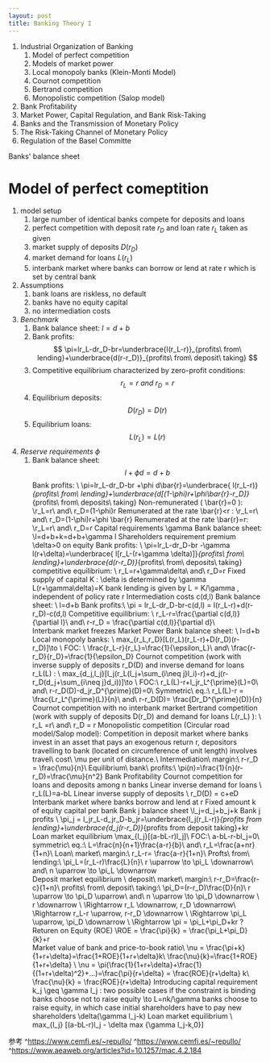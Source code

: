 ```yaml
---
layout: post
title: Banking Theory I
---
```



1. Industrial Organization of Banking 
   1. Model of perfect competition
   2. Models of market power
     1. Local monopoly banks (Klein-Monti Model)
     2. Cournot competition
     3. Bertrand competition
     4. Monopolistic competition (Salop model)
2. Bank Profitability 
3. Market Power, Capital Regulation, and Bank Risk-Taking
4. Banks and the Transmission of Monetary Policy
5. The Risk-Taking Channel of Monetary Policy
6. Regulation of the Basel Committe

Banks' balance sheet

# Model of perfect comeptition
1. model setup
   1. large number of identical banks compete for deposits and loans
   2. perfect competition with deposit rate $r_D$  and loan rate $r_L$  taken as given
   3. market supply of deposits $D(r_D)$   
   4. market demand for loans $L(r_L)$ 
   5. interbank market where banks can borrow or lend at rate r which is set by central bank 
2. Assumptions
   1. bank loans are riskless, no default
   2. banks have no equity capital
   3. no intermediation costs
3. *Benchmark*
   1. Bank balance sheet: $l = d+b$ 
   2. Bank profits:  $$ \pi=lr_L-dr_D-br=\underbrace{l(r_L-r)}_{profits\ from\ lending}+\underbrace{d(r-r_D)}_{profits\ from\ deposit\ taking}  $$
   3. Competitive equilibrium characterized by zero-profit conditions: $$ r_L=r\ and\ r_D=r $$
   4. Equilibrium deposits: $$ D(r_D) = D(r)  $$
   5. Equilibrium loans: $$ L(r_L) = L(r)  $$
4. *Reserve requirements* $\phi$ 
   1. Bank balance sheet: $$l +\phi d=d+b  $$
Bank profits: \\ \pi=lr_L-dr_D-br +\phi d\bar{r}=\underbrace{ l(r_L-r)}_{profits\ from\ lending}+\underbrace{d[(1-\phi)r+\phi\bar{r}-r_D]}_{profits\ from\ deposits\ taking} 
Non-remunerated ( \bar{r}=0 ): \\r_L=r\ and\ r_D=(1-\phi)r 
Remunerated at the rate \bar{r}<r : \\r_L=r\ and\ r_D=(1-\phi)r+\phi \bar{r} 
Renumerated at the rate \bar{r}=r: \\r_L=r\ and\ r_D=r 
Capital requirements \gamma 
Bank balance sheet: \\l=d+b+k=d+b+\gamma l 
Shareholders requirement premium \delta>0 on equity
Bank profits: \\ \pi=lr_L-dr_D-br -\gamma l(r+\delta)=\underbrace{ l[r_L-(r+\gamma \delta)]}_{profits\ from\ lending}+\underbrace{d(r-r_D)}_{profits\ from\ deposits\ taking} 
competitive equilibrium: \\  r_L=r+\gamma\delta\ and\ r_D=r 
Fixed supply of capital K : 
\delta   is determined by \gamma L(r+\gamma\delta)=K 
bank lending is given by L = K/\gamma , independent of policy rate r 
Intermediation costs c(d,l) 
Bank balance sheet: \\ l=d+b 
Bank profits:\\ \pi = lr_L-dr_D-br-c(d,l) = l(r_L-r)+d(r-r_D)-c(d,l) 
Competitive equilibrium: \\ r_L-r=\frac{\partial c(d,l)}{\partial l}\ and\ r-r_D = \frac{\partial c(d,l)}{\partial d}\  
Interbank market freezes 
Market Power
Bank balance sheet: \\ l=d+b 
Local monopoly banks: \\ max_{r_L,r_D}[L(r_L)(r_L-r)+D(r_D)(r-r_D)]\to \\ FOC: \ \frac{r_L-r}{r_L}=\frac{1}{\epsilon_L}\ and\ \frac{r-r_D}{r_D}=\frac{1}{\epsilon_D} 
Cournot competition (work with inverse supply of deposits r_D(D) and inverse demand for loans r_L(L) : \\ max_{d_j,l_j}[l_j(r_L(l_j+\sum_{i\neq j}l_i)-r)+d_j(r-r_D(d_j+\sum_{i\neq j}d_i))]\to \\  FOC:\ r_L(L)-r+l_jr_L^{\prime}(L)=0\ and\ r-r_D(D)-d_jr_D^{\prime}(D)=0\\ Symmetric\ eq.:\ r_L(L)-r = \frac{Lr_L^{\prime}(L)}{n}\ and\ r-r_D(D)= \frac{Dr_D^{\prime}(D)}{n} 
Cournot competition with no interbank market
Bertrand competition (work with supply of deposits D(r_D) and demand for loans L(r_L) ): \\ r_L =r\ and\ r_D = r 
Monopolistic competition (Circular road model/Salop model): Competition in deposit market where banks invest in an asset that pays an exogenous return r, depositors travelling to bank (located on circumference of unit length) involves travel\ cost\ \mu per unit of distance.\\ Intermediation\ margin:\ r-r_D = \frac{\mu}{n}\\ Equilibrium\ bank\ profits:\ \pi(n)=\frac{1}{n}(r-r_D)=\frac{\mu}{n^2} 
Bank Profitability
Cournot competition for loans and deposits among n banks
Linear inverse demand for loans \\ r_L(L)=a-bL 
Linear inverse supply of deposits \\ r_D(D) = c+eD 
Interbank market where banks borrow and lend at r 
Fixed amount k of equity capital per bank
Bank j balance sheet \\l_j=d_j+b_j+k 
Bank j profits \\ \pi_j = l_jr_L-d_jr_D-b_jr=\underbrace{l_j(r_L-r)}_{profits from lending}+\underbrace{d_j(r-r_D)}_{profits from deposit taking}+kr 
Loan market equilibrium \\max_{l_j}[(a-bL-r)l_j]\\ FOC:\ a-bL-r-bl_j=0\\ symmetric\ eq.:\ L=\frac{n}{n+1}\frac{a-r}{b}\ and\ r_L=\frac{a+nr}{1+n}\\ Loan\ market\ margin:\ r_L-r= \frac{a-r}{1+n}\\ Profts\ from\ lending:\ \pi_L=(r_L-r)\frac{L}{n}\\ r \uparrow \to  \pi_L \downarrow\ and\ n \uparrow \to \pi_L \downarrow  
Deposit market equilibrium \\ deposit\ market\ margin:\ r-r_D=\frac{r-c}{1+n}\\ profits\ from\ deposit\ taking:\ \pi_D=(r-r_D)\frac{D}{n}\\ r \uparrow \to  \pi_D \uparrow\ and\ n \uparrow \to \pi_D \downarrow 
 \\ r \downarrow \\ \Rightarrow r_L \downarrow, r_D \downarrow\\ \Rightarrow r_L-r \uparrow, r-r_D \downarrow \\ \Rightarrow \pi_L \uparrow, \pi_D \downarrow \\ \Rightarrow \pi = \pi_L+\pi_D+kr ?  
Returen on Equity (ROE) \\ROE = \frac{\pi}{k} = \frac{\pi_L+\pi_D}{k}+r  
Market value of bank and price-to-book ratio\\ \nu = \frac{\pi+k}{1+r+\delta}=\frac{1+ROE}{1+r+\delta}k\\  \frac{\nu}{k}=\frac{1+ROE}{1+r+\delta}  \\  \nu = \pi(\frac{1}{1+r+\delta}+\frac{1}{(1+r+\delta)^2}+...)=\frac{\pi}{r+\delta} = \frac{ROE}{r+\delta} k\\ \frac{\nu}{k} = \frac{ROE}{r+\delta} 
Introducing capital requirement k_j \geq \gamma l_j  : two possible cases if the constraint is binding
banks choose not to raise equity \to L=nk/\gamma 
banks choose to raise equity, in which case initial shareholders have to pay new shareholders \delta(\gamma l_j-k) 
Loan market equilibrium \\ max_{l_j} [(a-bL-r)l_j - \delta max \{\gamma l_j-k,0\}] 


参考
^https://www.cemfi.es/~repullo/
^https://www.cemfi.es/~repullo/
^https://www.aeaweb.org/articles?id=10.1257/mac.4.2.184
